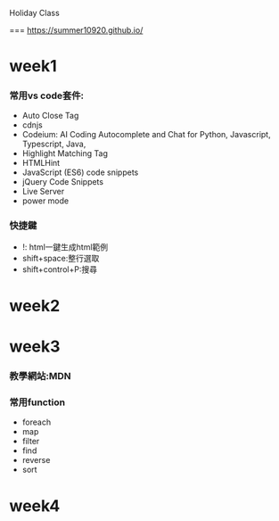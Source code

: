 Holiday Class

===
<https://summer10920.github.io/>
# week1
### 常用vs code套件:
- Auto Close Tag
- cdnjs
- Codeium: AI Coding Autocomplete and Chat for Python, Javascript, Typescript, Java, 
- Highlight Matching Tag
- HTMLHint
- JavaScript (ES6) code snippets
- jQuery Code Snippets
- Live Server
- power mode
### 快捷鍵
- !: html一鍵生成html範例
- shift+space:整行選取
- shift+control+P:搜尋

# week2

# week3
### 教學網站:MDN
### 常用function
- foreach
- map
- filter
- find
- reverse
- sort
# week4



